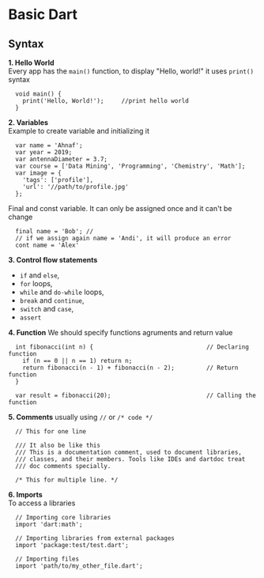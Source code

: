 # Basic Dart
## Syntax


**1. Hello World**\
Every app has the ```main()``` function, to display "Hello, world!" it uses ```print()``` syntax
```
  void main() {
    print('Hello, World!');     //print hello world
  }
```


**2. Variables**\
Example to create variable and initializing it
```
  var name = 'Ahnaf';
  var year = 2019;
  var antennaDiameter = 3.7;
  var course = ['Data Mining', 'Programming', 'Chemistry', 'Math'];
  var image = {
    'tags': ['profile'],
    'url': '//path/to/profile.jpg'
  };
```
Final and const variable. It can only be assigned once and it can't be change
```
  final name = 'Bob'; //
  // if we assign again name = 'Andi', it will produce an error
  cont name = 'Alex'
```


**3. Control flow statements**
- ```if``` and ```else```, 
- ```for``` loops,
- ```while``` and ```do-while``` loops, 
- ```break``` and ```continue```,
- ```switch``` and ```case```,
- ```assert```


**4. Function**
We should specify functions agruments and return value
```
  int fibonacci(int n) {                                // Declaring function
    if (n == 0 || n == 1) return n;
    return fibonacci(n - 1) + fibonacci(n - 2);         // Return function
  }

  var result = fibonacci(20);                           // Calling the function
```


**5. Comments**
usually using ```//``` or ```/* code */```
```
  // This for one line

  /// It also be like this
  /// This is a documentation comment, used to document libraries,
  /// classes, and their members. Tools like IDEs and dartdoc treat
  /// doc comments specially.

  /* This for multiple line. */
```


**6. Imports**\
To access a libraries
```
  // Importing core libraries
  import 'dart:math';

  // Importing libraries from external packages
  import 'package:test/test.dart';

  // Importing files
  import 'path/to/my_other_file.dart';
```
